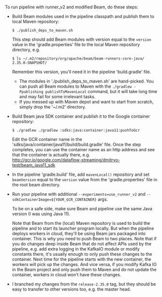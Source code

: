 To run pipeline with runner_v2 and modified Beam, do these steps:

- Build Beam modules used in the pipeline classpath and publish them to local
  Maven repository:
  ```shell
  $ ./publish_deps_to_maven.sh
  ```
  This step should add Beam modules with version equal to the `version` value in 
  the 'gradle.properties' file to the local Maven repository directory, e.g.
  ```shell
  $ ls ~/.m2/repository/org/apache/beam/beam-runners-core-java/
  2.35.0-SNAPSHOT/
  ```
  Remember this version, you'll need it in the pipeline 'build.gradle' file.

  - The modules in './publish_deps_to_maven.sh' are hand-picked. You can push
    all Beam modules to Maven with the
    `./gradlew -Ppublishing publishToMavenLocal` command, but it will take long
    time and may fail for some irrelevant tasks.
  - If you messed up with Maven depot and want to start from scratch, simply
    drop the '~/.m2' directory.

- Build Beam java SDK container and publish it to the Google container
  repository:
  ```shell
  $ ./gradlew ./gradlew :sdks:java:container:java11:pushToGcr
  ```
  Edit the GCR container name in the
  'sdks/java/container/java11/build/build.gradle' file. Once the step completes,
  you can use the container name as an http address and see that the container
  is actually there, e.g.
  http://gcr.io/google.com/dataflow-streaming/dmitryo-test/beam_java11_sdk

- In the pipeline 'gradle.build' file, add `mavenLocal()` repository and set
  `beamVersion` equal to the `version` value from the 'gradle.properties' file
  in the root beam directory.

- Run your pipeline with additional `--experiments=use_runner_v2` and
  `--sdkContainerImage=${YOUR_GCR_CONTAINER}` args.

  To be on a safe side, make sure Beam and pipeline use the same Java version
  (I was using Java 11).

  Note that Beam from the (local) Maven repository is used to build the pipeline
  and to start its launcher program locally. But when the pipeline deploys
  workers in cloud, they'll be using Beam jars packaged into container. This is
  why you need to push Beam to two places. Note that if you do changes deep
  inside Beam that do not affect APIs used by the pipeline, e.g. add extra
  logging in the KafkaIO module or modify constants there, it's usually enough
  to only push these changes to the container. Next time for the pipeline starts
  with the new container, the workers will pick up the changes. And vice versa,
  if you modify Kafka IO in the Beam project and only push them to Maven and do
  not update the container, workers in cloud won't have these changes.

- I branched my changes from the `release-2.35.0` tag, but they should be easy
  to transfer to other versions too, e.g. the master head.